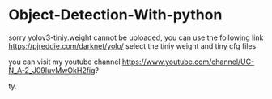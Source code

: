 # Object-Detection-With-python

sorry yolov3-tiniy.weight cannot be uploaded, you can use the following link https://pjreddie.com/darknet/yolo/
select the tiniy weight and tiny cfg files

you can visit my youtube channel https://www.youtube.com/channel/UC-N_A-2_J09IuvMwOkH2fig?

ty.
